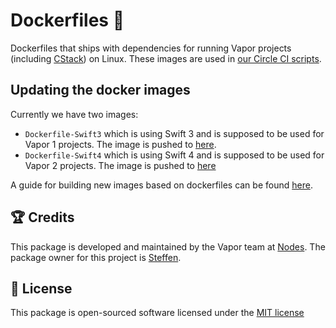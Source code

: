 # Dockerfiles 🐳

Dockerfiles that ships with dependencies for running Vapor projects (including [CStack](https://github.com/nodes-vapor/cstack)) on Linux. These images are used in [our Circle CI scripts](https://github.com/nodes-vapor/readme/tree/master/Configuration/.circleci).

## Updating the docker images

Currently we have two images:

- `Dockerfile-Swift3` which is using Swift 3 and is supposed to be used for Vapor 1 projects. The image is pushed to [here](https://hub.docker.com/r/brettrtoomey/vapor1-ci/).
- `Dockerfile-Swift4` which is using Swift 4 and is supposed to be used for Vapor 2 projects. The image is pushed to [here](https://hub.docker.com/r/brettrtoomey/vapor-ci/)

A guide for building new images based on dockerfiles can be found [here](https://circleci.com/docs/2.0/custom-images/).

## 🏆 Credits

This package is developed and maintained by the Vapor team at [Nodes](https://www.nodesagency.com).
The package owner for this project is [Steffen](https://github.com/steffendsommer).


## 📄 License

This package is open-sourced software licensed under the [MIT license](http://opensource.org/licenses/MIT)
